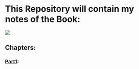 # This Repository will contain my notes of the Book:

![](https://m.media-amazon.com/images/I/61I2+XwcAyL._AC_UF1000,1000_QL80_.jpg)


## Chapters:

### [Part1](./Part1/index.md):





